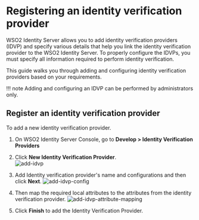 # Registering an identity verification provider

WSO2 Identity Server allows you to add identity verification providers (IDVP) and specify various details that help you link the identity verification provider to the WSO2 Identity Server. 
To properly configure the IDVPs, you must specify all information required to perform identity verification.

This guide walks you through adding and configuring identity verification providers based on your requirements.

!!! note
Adding and configuring an IDVP can be performed by administrators only.

## Register an identity verification provider

To add a new identity verification provider.

1. On WSO2 Identity Server Console, go to **Develop > Identity Verification Providers**

2. Click **New Identity Verification Provider**.  
   ![add-idvp]({{base_path}}/assets/img/guides/add-idvp-screen.png)

3. Add Identity verification provider's name and configurations and then click **Next**.
   ![add-idvp-config]({{base_path}}/assets/img/guides/add-idvp-config.png)

4. Then map the required local attributes to the attributes from the identity verification provider. 
   ![add-idvp-attribute-mapping]({{base_path}}/assets/img/guides/add-idvp-attribute-mapping.png)

5. Click **Finish** to add the Identity Verification Provider.


